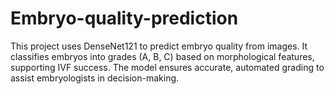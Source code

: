 # Embryo-quality-prediction
This project uses DenseNet121 to predict embryo quality from images. It classifies embryos into grades (A, B, C) based on morphological features, supporting IVF success. The model ensures accurate, automated grading to assist embryologists in decision-making.
